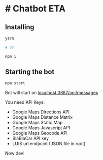 # # Chatbot ETA

## Installing

```bash
yarn

# or

npm i
```

## Starting the bot

```bash
npm start
```

Bot will start on [localhost:3887/api/messages](localhost:3887/api/messages)

You need API Keys:

* Google Maps Directions API
* Google Maps Distance Matrix
* Google Maps Static Map
* Google Maps Javascript API
* Google Maps Geocode API
* BlaBlaCar API key
* LUIS url endpoint (JSON file in root)

Now dev!